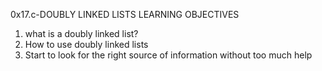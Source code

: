 0x17.c-DOUBLY LINKED LISTS 
LEARNING OBJECTIVES 
1. what is a doubly linked list? 
2. How to use doubly linked lists
3. Start to look for the right source of information without too much help
